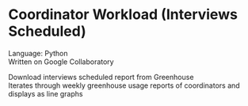 # Coordinator Workload (Interviews Scheduled)
Language: Python  
Written on Google Collaboratory  
  

Download interviews scheduled report from Greenhouse  
Iterates through weekly greenhouse usage reports of coordinators and displays as line graphs
